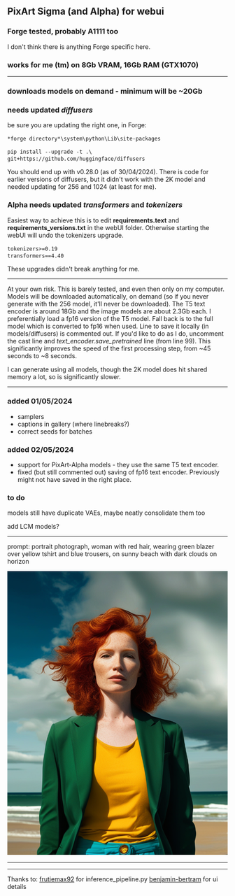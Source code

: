 ## PixArt Sigma (and Alpha) for webui ##
### Forge tested, probably A1111 too ###
I don't think there is anything Forge specific here.
### works for me (tm) on 8Gb VRAM, 16Gb RAM (GTX1070) ###

---
### downloads models on demand - minimum will be ~20Gb ###
### needs updated *diffusers* ###
be sure you are updating the right one, in Forge:
```
*forge directory*\system\python\Lib\site-packages
```
```
pip install --upgrade -t .\ git+https://github.com/huggingface/diffusers
```
You should end up with v0.28.0 (as of 30/04/2024).
There is code for earlier versions of diffusers, but it didn't work with the 2K model and needed updating for 256 and 1024 (at least for me).

### Alpha needs updated *transformers* and *tokenizers* ###
Easiest way to achieve this is to edit **requirements.text** and **requirements_versions.txt** in the webUI folder. Otherwise starting the webUI will undo the tokenizers upgrade.
```
tokenizers>=0.19
transformers==4.40
```
These upgrades didn't break anything for me.

---
At your own risk. This is barely tested, and even then only on my computer.
Models will be downloaded automatically, on demand (so if you never generate with the 256 model, it'll never be downloaded). The T5 text encoder is around 18Gb and the image models are about 2.3Gb each.
I preferentially load a fp16 version of the T5 model. Fall back is to the full model which is converted to fp16 when used. Line to save it locally (in models/diffusers) is commented out. If you'd like to do as I do, uncomment the cast line and *text_encoder.save_pretrained* line (from line 99). This significantly improves the speed of the first processing step, from ~45 seconds to ~8 seconds.

I can generate using all models, though the 2K model does hit shared memory a lot, so is significantly slower.

---
### added 01/05/2024 ###
* samplers
* captions in gallery (where linebreaks?)
* correct seeds for batches

### added 02/05/2024 ###
* support for PixArt-Alpha models - they use the same T5 text encoder.
* fixed (but still commented out) saving of fp16 text encoder. Previously might not have saved in the right place.

### to do ###
models still have duplicate VAEs, maybe neatly consolidate them too

add LCM models?

---
prompt: portrait photograph, woman with red hair, wearing green blazer over yellow tshirt and blue trousers, on sunny beach with dark clouds on horizon

![portrait photograph, woman with red hair, wearing green blazer over yellow tshirt and blue trousers, on sunny beach with dark clouds on horizon](example.png "20 steps with 1024 model")

---

---
Thanks to:
	[frutiemax92](https://github.com/frutiemax92) for inference_pipeline.py
	[benjamin-bertram](https://github.com/benjamin-bertram/sdweb-easy-stablecascade-diffusers) for ui details